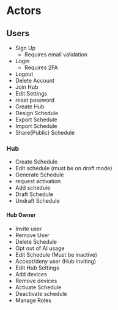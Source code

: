 # Actors
## Users
- Sign Up
  - Requires email validation
- Login
  - Requires 2FA
- Logout
- Delete Account
- Join Hub
- Edit Settings
- reset password
- Create Hub
- Design Schedule
- Export Schedule
- Import Schedule
- Share(Public) Schedule

### Hub  
- Create Schedule
- Edit schedule (must be on draft mode)
- Generate Schedule
- request activation
- Add schedule
- Draft Schedule
- Undraft Schedule

#### Hub Owner
- Invite user
- Remove User
- Delete Schedule
- Opt out of AI usage
- Edit Schedule (Must be inactive)
- Accept/deny user (Hub inviting)
- Edit Hub Settings
- Add devices
- Remove devices
- Activate Schedule
- Deactivate schedule
- Manage Roles
